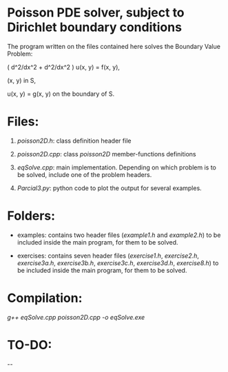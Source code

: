 # Poisson PDE solver, subject to Dirichlet boundary conditions

The program written on the files contained here solves the Boundary Value Problem:

( d^2/dx^2 + d^2/dx^2 ) u(x, y) = f(x, y), 

(x, y) in S, 

u(x, y) = g(x, y) on the boundary of S.


# Files:

1. *poisson2D.h*: class definition header file

2. *poisson2D.cpp*: class *poisson2D* member-functions definitions

3. *eqSolve.cpp*: main implementation. Depending on which problem is to be solved, include one of the problem headers.

4. *Parcial3.py*: python code to plot the output for several examples.


# Folders:

- examples: contains two header files (*example1.h* and *example2.h*) to be included inside the main program, for them to be solved.

- exercises: contains seven header files (*exercise1.h*, *exercise2.h*, *exercise3a.h*, *exercise3b.h*, *exercise3c.h*, *exercise3d.h*, *exercise8.h*) to be included inside the main program, for them to be solved.


# Compilation:

*g++ eqSolve.cpp poisson2D.cpp -o eqSolve.exe*

# TO-DO:

--
